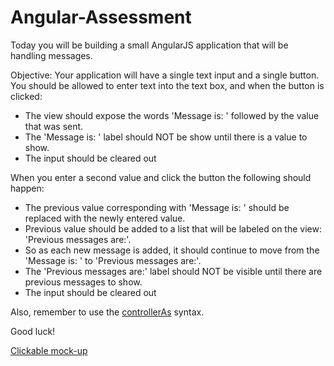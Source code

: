 # Angular-Assessment

Today you will be building a small AngularJS application that will be handling messages.

Objective: Your application will have a single text input and a single button. You should be allowed to enter text into the text box, and when the button is clicked:
* The view should expose the words 'Message is: ' followed by the value that was sent.
* The 'Message is: ' label should NOT be show until there is a value to show.
* The input should be cleared out

When you enter a second value and click the button the following should happen:
* The previous value corresponding with 'Message is: ' should be replaced with the newly entered value.
* Previous value should be added to a list that will be labeled on the view: 'Previous messages are:'.
* So as each new message is added, it should continue to move from the 'Message is: ' to 'Previous messages are:'.
* The 'Previous messages are:' label should NOT be visible until there are previous messages to show.
* The input should be cleared out

Also, remember to use the [controllerAs](https://docs.angularjs.org/api/ng/directive/ngController) syntax.

Good luck!

[Clickable mock-up](https://ninjastorage.blob.core.windows.net/html/NFJ8S/index.html#4147aac7-de59-c2ea-4eec-bcf8dfa53774)
